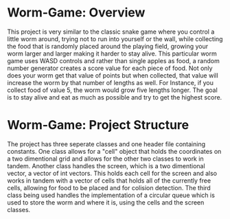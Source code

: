 # Worm-Game: Overview
This project is very similar to the classic snake game where you control a little worm around, trying not to run into yourself or the wall, while collecting the food that is randomly placed around the playing field, growing your worm larger and larger making it harder to stay alive. This particular worm game uses WASD controls and rather than single apples as food, a random number generator creates a score value for each piece of food. Not only does your worm get that value of points but when collected, that value will increase the worm by that number of lengths as well. For Instance, if you collect food of value 5, the worm would grow five lengths longer. The goal is to stay alive and eat as much as possible and try to get the highest score.

# Worm-Game: Project Structure
The project has three seperate classes and one header file containing constants. One class allows for a "cell" object that holds the coordinates on a two dimentional grid and allows for the other two classes to work in tandem. Another class handles the screen, which is a two dimentional vector, a vector of int vectors. This holds each cell for the screen and also works in tandem with a vector of cells that holds all of the currently free cells, allowing for food to be placed and for colision detection. The third class being used handles the implementation of a circular queue which is used to store the worm and where it is, using the cells and the screen classes.
